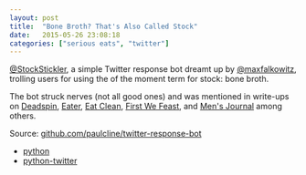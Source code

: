 ```yaml
---
layout: post
title:  "Bone Broth? That's Also Called Stock"
date:   2015-05-26 23:08:18
categories: ["serious eats", "twitter"]
---
```


<a href="http://twitter.com/stockstickler">@StockStickler</a>, a simple Twitter response bot dreamt up by <a href="https://twitter.com/maxfalkowitz">@maxfalkowitz</a>, trolling users for using the of the moment term for stock: bone broth.

The bot struck nerves (not all good ones) and was mentioned in write-ups on <a href="http://theconcourse.deadspin.com/bone-broth-is-hot-ham-water-1693220333">Deadspin</a>, <a href="http://www.eater.com/2015/2/12/8025027/what-is-bone-broth-and-why-is-everyone-talking-about-it">Eater</a>, <a href="http://www.eatclean.com/personalities/bone-stock-twitter-account">Eat Clean</a>, <a href="http://firstwefeast.com/eat/bone-broth-is-the-worst-enough-already-rant/">First We Feast</a>, and <a href="http://www.mensjournal.com/food-drink/chefs-restaurants/ask-a-chef-how-to-make-stock-20150319">Men's Journal</a> among others.

Source: <a href="https://github.com/paulcline/twitter-response-bot">github.com/paulcline/twitter-response-bot</a>

<ul>
  <li><a href="https://www.python.org/">python</a></li>
  <li><a href="https://code.google.com/p/python-twitter/">python-twitter</a></li>
</ul>
